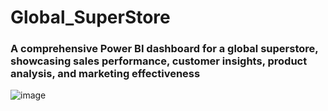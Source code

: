 # Global_SuperStore

### A comprehensive Power BI dashboard for a global superstore, showcasing sales performance, customer insights, product analysis, and marketing effectiveness

![image](https://github.com/user-attachments/assets/6f44dc1c-82e7-4a54-85d0-80d09e857c5d)

